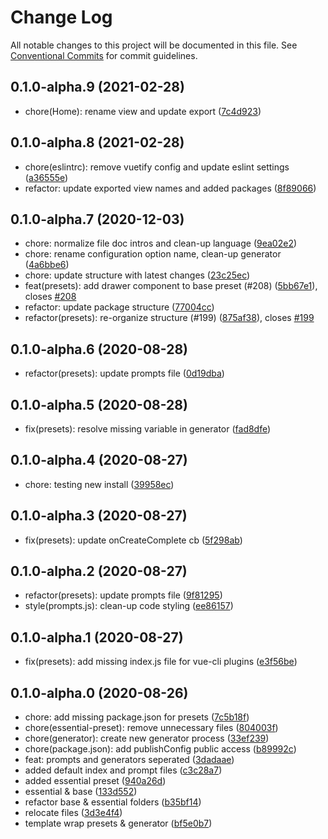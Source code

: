# Change Log

All notable changes to this project will be documented in this file.
See [Conventional Commits](https://conventionalcommits.org) for commit guidelines.

## 0.1.0-alpha.9 (2021-02-28)

* chore(Home): rename view and update export ([7c4d923](https://github.com/vuetifyjs/vue-cli-plugins/commit/7c4d923))





## 0.1.0-alpha.8 (2021-02-28)

* chore(eslintrc): remove vuetify config and update eslint settings ([a36555e](https://github.com/vuetifyjs/vue-cli-plugins/commit/a36555e))
* refactor: update exported view names and added packages ([8f89066](https://github.com/vuetifyjs/vue-cli-plugins/commit/8f89066))





## 0.1.0-alpha.7 (2020-12-03)

* chore: normalize file doc intros and clean-up language ([9ea02e2](https://github.com/vuetifyjs/vue-cli-plugins/commit/9ea02e2))
* chore: rename configuration option name, clean-up generator ([4a6bbe6](https://github.com/vuetifyjs/vue-cli-plugins/commit/4a6bbe6))
* chore: update structure with latest changes ([23c25ec](https://github.com/vuetifyjs/vue-cli-plugins/commit/23c25ec))
* feat(presets): add drawer component to base preset (#208) ([5bb67e1](https://github.com/vuetifyjs/vue-cli-plugins/commit/5bb67e1)), closes [#208](https://github.com/vuetifyjs/vue-cli-plugins/issues/208)
* refactor: update package structure ([77004cc](https://github.com/vuetifyjs/vue-cli-plugins/commit/77004cc))
* refactor(presets): re-organize structure (#199) ([875af38](https://github.com/vuetifyjs/vue-cli-plugins/commit/875af38)), closes [#199](https://github.com/vuetifyjs/vue-cli-plugins/issues/199)





## 0.1.0-alpha.6 (2020-08-28)

* refactor(presets): update prompts file ([0d19dba](https://github.com/vuetifyjs/vue-cli-plugins/commit/0d19dba))





## 0.1.0-alpha.5 (2020-08-28)

* fix(presets): resolve missing variable in generator ([fad8dfe](https://github.com/vuetifyjs/vue-cli-plugins/commit/fad8dfe))





## 0.1.0-alpha.4 (2020-08-27)

* chore: testing new install ([39958ec](https://github.com/vuetifyjs/vue-cli-plugins/commit/39958ec))





## 0.1.0-alpha.3 (2020-08-27)

* fix(presets): update onCreateComplete cb ([5f298ab](https://github.com/vuetifyjs/vue-cli-plugins/commit/5f298ab))





## 0.1.0-alpha.2 (2020-08-27)

* refactor(presets): update prompts file ([9f81295](https://github.com/vuetifyjs/vue-cli-plugins/commit/9f81295))
* style(prompts.js): clean-up code styling ([ee86157](https://github.com/vuetifyjs/vue-cli-plugins/commit/ee86157))





## 0.1.0-alpha.1 (2020-08-27)

* fix(presets): add missing index.js file for vue-cli plugins ([e3f56be](https://github.com/vuetifyjs/vue-cli-plugins/commit/e3f56be))





## 0.1.0-alpha.0 (2020-08-26)

* chore: add missing package.json for presets ([7c5b18f](https://github.com/vuetifyjs/vue-cli-plugins/commit/7c5b18f))
* chore(essential-preset): remove unnecessary files ([804003f](https://github.com/vuetifyjs/vue-cli-plugins/commit/804003f))
* chore(generator): create new generator process ([33ef239](https://github.com/vuetifyjs/vue-cli-plugins/commit/33ef239))
* chore(package.json): add publishConfig public access ([b89992c](https://github.com/vuetifyjs/vue-cli-plugins/commit/b89992c))
* feat: prompts and generators seperated ([3dadaae](https://github.com/vuetifyjs/vue-cli-plugins/commit/3dadaae))
* added default index and prompt files ([c3c28a7](https://github.com/vuetifyjs/vue-cli-plugins/commit/c3c28a7))
* added essential preset ([940a26d](https://github.com/vuetifyjs/vue-cli-plugins/commit/940a26d))
* essential & base ([133d552](https://github.com/vuetifyjs/vue-cli-plugins/commit/133d552))
* refactor base & essential folders ([b35bf14](https://github.com/vuetifyjs/vue-cli-plugins/commit/b35bf14))
* relocate files ([3d3e4f4](https://github.com/vuetifyjs/vue-cli-plugins/commit/3d3e4f4))
* template wrap presets & generator ([bf5e0b7](https://github.com/vuetifyjs/vue-cli-plugins/commit/bf5e0b7))
